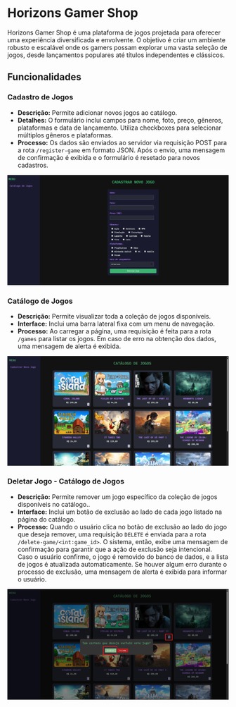 # Horizons Gamer Shop

Horizons Gamer Shop é uma plataforma de jogos projetada para oferecer uma experiência diversificada e envolvente. O objetivo é criar um ambiente robusto e escalável onde os gamers possam explorar uma vasta seleção de jogos, desde lançamentos populares até títulos independentes e clássicos.

## Funcionalidades

### Cadastro de Jogos
- **Descrição:** Permite adicionar novos jogos ao catálogo.
- **Detalhes:** O formulário inclui campos para nome, foto, preço, gêneros, plataformas e data de lançamento. Utiliza checkboxes para selecionar múltiplos gêneros e plataformas.
- **Processo:** Os dados são enviados ao servidor via requisição POST para a rota `/register-game` em formato JSON. Após o envio, uma mensagem de confirmação é exibida e o formulário é resetado para novos cadastros.

![tela_cadastro](tela_cadastro.png)

### Catálogo de Jogos
- **Descrição:** Permite visualizar toda a coleção de jogos disponíveis.
- **Interface:** Inclui uma barra lateral fixa com um menu de navegação.
- **Processo:** Ao carregar a página, uma requisição é feita para a rota `/games` para listar os jogos. Em caso de erro na obtenção dos dados, uma mensagem de alerta é exibida.

![Catalogo de Jogos](catalogo_jogo.png)

### Deletar Jogo - Catálogo de Jogos

- **Descrição:** Permite remover um jogo específico da coleção de jogos disponíveis no catálogo..
- **Interface:** Inclui um botão de exclusão ao lado de cada jogo listado na página do catálogo.
- **Processo:** Quando o usuário clica no botão de exclusão ao lado do jogo que deseja remover, uma requisição `DELETE` é enviada para a rota `/delete-game/<int:game_id>`. O sistema, então, exibe uma mensagem de confirmação para garantir que a ação de exclusão seja intencional. Caso o usuário confirme, o jogo é removido do banco de dados, e a lista de jogos é atualizada automaticamente. Se houver algum erro durante o processo de exclusão, uma mensagem de alerta é exibida para informar o usuário.

![Catalogo de Jogos](deletar_jogo.png)